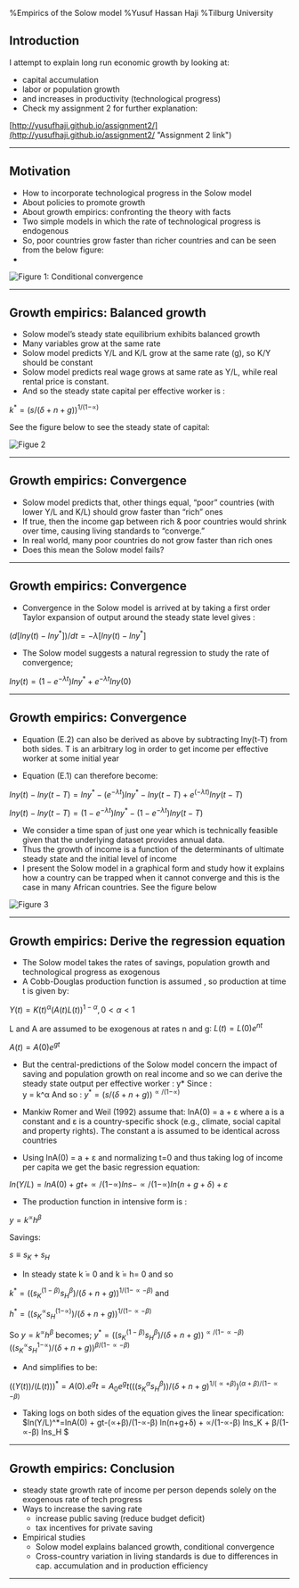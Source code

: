 %Empirics of the Solow model 
%Yusuf Hassan Haji 
%Tilburg University


Introduction
------------------------------

I attempt to explain long run economic growth by looking at:

* capital accumulation
* labor or population growth 
* and increases in productivity (technological progress)
* Check my assignment 2 for further explanation:

[http://yusufhaji.github.io/assignment2/](http://yusufhaji.github.io/assignment2/ "Assignment 2 link")

--------------------------------------------------

Motivation
-------------------------------------

* How to incorporate technological progress in the Solow model
* About policies to promote growth
* About growth empirics:  confronting the theory with facts
* Two simple models in which the rate of technological progress is endogenous
* So, poor countries grow faster than richer countries and can be seen from the below figure:
* 
![Figure 1: Conditional convergence](http://www.puertorico-herald.org/images/Convergence/image1.gif)

------------------------------------------------------------

Growth empirics: Balanced growth
---------------------------------------------------
* Solow model’s steady state equilibrium exhibits balanced growth
* Many variables grow at the same rate
* Solow model predicts Y/L and K/L grow at the same rate (g), so K/Y should be constant
* Solow model predicts real wage grows at same rate as Y/L, while real rental price is constant.  
* And so the steady state capital per effective worker is : 

$k^*=(s/(δ+n+g))^{1/(1-∝)}$

See the figure below to see the steady state of capital:

![Figue 2](http://cruel.org/econthought/essays/growth/neoclass/image/solowconv1.gif)


----------------------------------------------------------------------------

Growth empirics:  Convergence
--------------------------------------------------------

* Solow model predicts that, other things equal, “poor” countries (with lower Y/L  and K/L) should grow faster than “rich” ones
* If true, then the income gap between rich & poor countries would shrink over time, causing living standards to “converge.”  
* In real world, many poor countries do not grow faster than rich ones
* Does this mean the Solow model fails?  
-------------------------------------------------------------------------------------


Growth empirics:  Convergence
---------------------------------------------------------------------------

* Convergence in the Solow model is arrived at by taking a first order Taylor expansion of output around the steady state level gives : 

$(d[lny(t)-lny^*])/dt=-λ[lny(t)-lny^*]$

* The Solow model suggests a natural regression to study the rate of convergence;
	
$lny(t)= (1-e^{-λt} )  lny^*+ e^{-λt}  lny(0)$

---------------------------------------------------------------------------------------

Growth empirics:  Convergence
----------------------------------------------

* Equation (E.2) can also be derived as above by subtracting lny(t-T) from both sides. T is an arbitrary log in order to get income per effective worker at some initial year

* Equation (E.1) can therefore become:

$lny(t)- lny(t-T) = lny^* - (e^{-λt} )  lny^*- lny(t-T)+ e^(-λt)  lny(t-T)$

$lny(t)- lny(t-T)=(1-e^{-λt} )  lny^* - (1-e^{-λt}) lny(t-T)$

* We consider a time span of just one year which is technically feasible given that the underlying dataset provides annual data.
* Thus the growth of income is a function of the determinants of ultimate steady state and the initial level of income
* I present the Solow model in a graphical form and study how it explains how a country can be trapped when it cannot converge and this is the case in many African countries. See the figure below

![Figure 3](http://cruel.org/econthought/essays/growth/neoclass/image/solowtrap4.gif)

----------------------------------------------------------------------------------------------

Growth empirics:  Derive the regression equation
-----------------------------------------------------------------
* The Solow model takes the rates of savings, population growth and technological progress as exogenous
* A Cobb-Douglas production function is assumed , so production at time t is given by:

$Y(t) = K(t)^α (A(t)L(t))^{1-α}  ,0<α<1$

L and A are assumed to be exogenous at rates n and g∶ $L(t) = L(0)  e^{nt}$

$A(t)= A(0)  e^{gt}$

* But the central-predictions of the Solow model concern the impact of saving and population growth on real income and so we can derive the steady state output per effective worker : y*
Since :                   
y = k^α
And so : 
$y^* = (s/(δ+n+g))^{∝/(1-∝)}$

* Mankiw Romer and Weil (1992) assume that:
lnA(0) = a + ε  where a is a constant and ε  is a country-specific shock (e.g., climate, social capital and property rights). The constant a is assumed to be identical across countries
* Using  lnA(0) = a + ε   and normalizing t=0 and thus taking log of income per capita we get the basic regression equation: 

$ln(Y/L) = lnA(0) + gt+∝/(1-∝) lns-  ∝/(1-∝)  ln(n+g+δ) + ε$

* The production function in intensive form is :

$y= k^∝ h^β$ 

Savings: 

 $s ≡ s_K+s_H$
* In steady state k ̇= 0 and k ̇= h= 0 and so 

$k^* = ((s_K^(1-β) s_H^β)/(δ+n+g))^{1/(1-∝-β)}$      and     

$h^* = ((s_K^∝ s_H^{(1-∝)})/(δ+n+g))^{1/(1-∝-β)}$

So    $y = k^∝ h^β$  becomes;    $y^*=((s_K^(1-β) s_H^β)/(δ+n+g))^{∝/(1-∝-β)} ((s_K^∝ s_H^{1-∝})/(δ+n+g))^{β/(1-∝-β)}$
* And simplifies to be:

$((Y(t))/(L(t)))^*=A(0).e^gt=A_0 e^gt  (((s_K^α s_H^β ))/(δ+n+g)^{1/(∝+β)} )^{(α+β)/(1-∝-β)}$

* Taking logs on both sides of the equation gives the linear specification:
$ln(Y/L)^*=lnA(0) + gt-(∝+β)/(1-∝-β) ln(n+g+δ) +  ∝/(1-∝-β)  lns_K + β/(1-∝-β)  lns_H $

------------------------------------------------------------------------------------------------------


Growth empirics:  Conclusion
------------------------------------------
* steady state growth rate of income per person depends solely on the exogenous rate of tech progress
* Ways to increase the saving rate
    * increase public saving (reduce budget deficit)
    * tax incentives for private saving
* Empirical studies
    * Solow model explains balanced growth, conditional convergence
    * Cross-country variation in living standards is due to differences in cap. accumulation and in production efficiency

------------------------------------------------------------------



